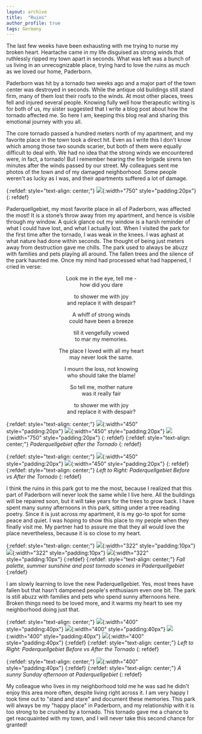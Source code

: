 ```yaml
---
layout: archive
title:  "Ruins"
author_profile: true
tags: Germany
---
```

The last few weeks have been exhausting with me trying to nurse my broken heart. Heartache came in my life disguised as strong winds that ruthlessly ripped my town apart in seconds. What was left was a bunch of us living in an unrecognizable place, trying hard to love the ruins as much as we loved our home, Paderborn.

Paderborn was hit by a tornado two weeks ago and a major part of the town center was destroyed in seconds. While the antique old buildings still stand firm, many of them lost their roofs to the winds.  At most other places, trees fell and injured several people. Knowing fully well how therapeutic writing is for both of us, my sister suggested that I write a blog post about how the tornado affected me. So here I am, keeping this blog real and sharing this emotional journey with you all.

The core tornado passed a hundred meters north of my apartment, and my favorite place in the town took a direct hit. Even as I write this I don't know which among those two sounds scarier, but both of them were equally difficult to deal with. We had no idea that the strong winds we encountered were, in fact, a tornado! But I remember hearing the fire brigade sirens ten minutes after the winds passed by our street. My colleagues sent me photos of the town and of my damaged neighborhood. Some people weren't as lucky as I was, and their apartments suffered a lot of damage.

{:refdef: style="text-align: center;"}
![](/images/Ruins6.jpg){:width="750" style="padding:20px"}
{: refdef}

Paderquellgebiet, my most favorite place in all of Paderborn, was affected the most! It is a stone’s throw away from my apartment, and hence is visible through my window. A quick glance out my window is a harsh reminder of what I could have lost, and what I actually lost. When I visited the park for the first time after the tornado, I was weak in the knees. I was aghast at what nature had done within seconds. The thought of being just meters away from destruction gave me chills. The park used to always be abuzz with families and pets playing all around. The fallen trees and the silence of the park haunted me. Once my mind had processed what had happened, I cried in verse:

<p align="center">
Look me in the eye, tell me - <br/>
how did you dare
</p>
<p align="center">
to shower me with joy <br/>
and replace it with despair?
</p>
<p align="center">
A whiff of strong winds <br/>
could have been a breeze
</p>
<p align="center">
till it vengefully vowed <br/>
to mar my memories.
</p>
<p align="center">
The place I loved with all my heart <br/>
may never look the same.
</p>
<p align="center">
I mourn the loss, not knowing <br/>
who should take the blame! 
</p>
<p align="center">
So tell me, mother nature <br/>
was it really fair
</p>
<p align="center">
to shower me with joy <br/>
and replace it with despair?
</p>

{:refdef: style="text-align: center;"}
![](/images/Ruins5.jpg){:width="450" style="padding:20px"}
![](/images/Ruins11.jpg){:width="450" style="padding:20px"}
![](/images/Ruins10.jpg){:width="750" style="padding:20px"}
{: refdef}
{:refdef: style="text-align: center;"}
*Paderquellgebiet after the Tornado*
{: refdef}

{:refdef: style="text-align: center;"}
![](/images/Ruins3.jpg){:width="450" style="padding:20px"}
![](/images/Ruins4.jpg){:width="450" style="padding:20px"}
{: refdef}
{:refdef: style="text-align: center;"}
*Left to Right: Paderquellgebiet Before vs After the Tornado*
{: refdef}

I think the ruins in this park got to me the most, because I realized that this part of Paderborn will never look the same while I live here. All the buildings will be repaired soon, but it will take years for the trees to grow back. I have spent many sunny afternoons in this park, sitting under a tree reading poetry. Since it is just across my apartment, it is my go-to spot for some peace and quiet. I was hoping to show this place to my people when they finally visit me. My partner had to assure me that they all would love the place nevertheless, because it is so close to my heart.

{:refdef: style="text-align: center;"}
![](/images/Paderborn1_10.jpg){:width="322" style="padding:10px"}
![](/images/Paderborn1_9.jpg){:width="322" style="padding:10px"}
![](/images/Ruins8.jpg){:width="322" style="padding:10px"}
{:refdef}
{:refdef: style="text-align: center;"}
*Fall palette, summer sunshine and post tornado scenes in Paderquellgebiet*
{:refdef}

I am slowly learning to love the new Paderquellgebiet. Yes, most trees have fallen but that hasn't dampened people's enthusiasm even one bit. The park is still abuzz with families and pets who spend sunny afternoons here. Broken things need to be loved more, and it warms my heart to see my neighborhood doing just that.

{:refdef: style="text-align: center;"}
![](/images/Ruins1.jpg){:width="400" style="padding:40px"}
![](/images/Ruins2.jpg){:width="400" style="padding:40px"}
![](/images/Paderbornextra11.jpg){:width="400" style="padding:40px"}
![](/images/Ruins9.jpg){:width="400" style="padding:40px"}
{:refdef}
{:refdef: style="text-align: center;"}
*Left to Right: Paderquellgebiet Before vs After the Tornado*
{: refdef}

{:refdef: style="text-align: center;"}
![](/images/Ruins7.jpg){:width="400" style="padding:40px"}
{:refdef}
{:refdef: style="text-align: center;"}
*A sunny Sunday afternoon at Paderquellgebiet*
{: refdef}

My colleague who lives in my neighborhood told me he was sad he didn't enjoy this area more often, despite living right across it. I am very happy I took time out to "stand and stare" and document these memories. This park will always be my "happy place" in Paderborn, and my relationship with it is too strong to be crushed by a tornado. This tornado gave me a chance to get reacquainted with my town, and I will never take this second chance for granted!